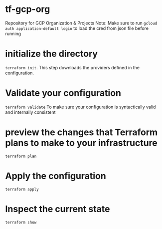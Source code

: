 # tf-gcp-org
Repository for GCP Organization &amp; Projects
Note: Make sure to run `gcloud auth application-default login` to load the cred from json file before running 

# initialize the directory
`terraform init`. 
This step downloads the providers defined in the configuration.

# Validate your configuration
`terraform validate`
To make sure your configuration is syntactically valid and internally consistent

# preview the changes that Terraform plans to make to your infrastructure
`terraform plan`

# Apply the configuration
`terraform apply`

# Inspect the current state
`terraform show`
